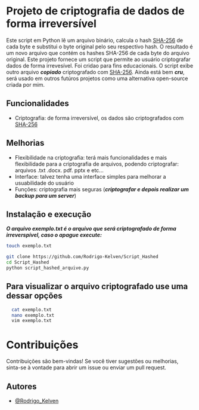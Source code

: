 # Projeto de criptografia de dados de forma irreversível

Este script em Python lê um arquivo binário, calcula o hash [SHA-256](https://pt.wikipedia.org/wiki/SHA-2) de cada byte e substitui o byte original pelo seu respectivo hash. O resultado é um novo arquivo que contém os hashes SHA-256 de cada byte do arquivo original.
Este projeto fornece um script que permite ao usuário criptografar dados de forma irrevesível. 
Foi cridao para fins educacionais.
O script exibe outro arquivo ***copiado*** criptografado com [SHA-256](https://pt.wikipedia.org/wiki/SHA-2).
Ainda está bem ***cru***, será usado em outros futúros projetos como uma alternativa open-source criada por mim.

## Funcionalidades

- Criptografia: de forma irreversível, os dados são criptografados com [SHA-256](https://pt.wikipedia.org/wiki/SHA-2)

## Melhorias

- Flexibilidade na criptografia: terá mais funcionalidades e mais flexibilidade para a criptografia de arquivos, podendo criptografar: arquivos .txt .docx. pdf. pptx e etc...
- Interface: talvez tenha uma interface simples para melhorar a usuabilidade do usuário
- Funções: criptografia mais seguras (***criptografar e depois realizar um backup para um server***)

## Instalação e execução
***O arquivo exemplo.txt é o arquivo que será criptografado de forma irreverspivel, caso o apague execute:***
   ```bash
   touch exemplo.txt
   ```
   ```bash
   git clone https://github.com/Rodrigo-Kelven/Script_Hashed
   cd Script_Hashed
   python script_hashed_arquive.py
   ```
## Para visualizar o arquivo criptografado use uma dessar opções
 ```bash
   cat exemplo.txt
   nano exemplo.txt
   vim exemplo.txt
   ```
# Contribuições

Contribuições são bem-vindas! Se você tiver sugestões ou melhorias, sinta-se à vontade para abrir um issue ou enviar um pull request.

## Autores

- [@Rodrigo_Kelven](https://github.com/Rodrigo-Kelven)

